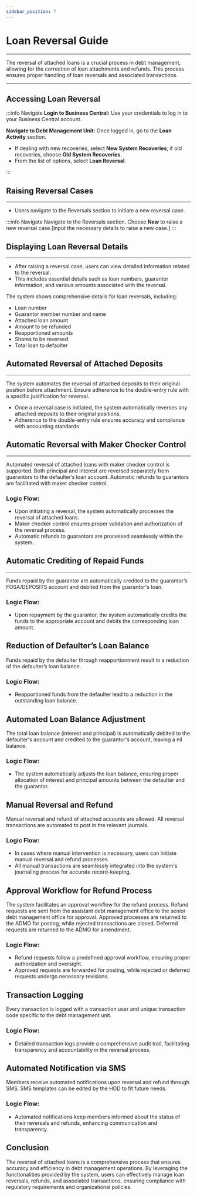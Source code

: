 ```yaml
---
sidebar_position: 7
---
```


# Loan Reversal Guide
---

<div class="customized-intro-container" id="introduction">
    <p>
The reversal of attached loans is a crucial process in debt management, allowing for the correction of loan attachments and refunds. This process ensures proper handling of loan reversals and associated transactions.
    </p>
</div>

---

## Accessing Loan Reversal

:::info Navigate
**Login to Business Central:** Use your credentials to log in to your Business Central account.

**Navigate to Debt Management Unit:** Once logged in, go to the **Loan Activity** section.
   - If dealing with new recoveries, select **New System Recoveries**; if old recoveries, choose **Old System Recoveries**.
   - From the list of options, select **Loan Reversal**.

:::

## Raising Reversal Cases
---
- Users navigate to the Reversals section to initiate a new reversal case.

:::info Navigate
Navigate to the Reversals section.
Choose **New** to raise a new reversal case.[Input the necessary details to raise a new case.]
:::

## Displaying Loan Reversal Details
---

- After raising a reversal case, users can view detailed information related to the reversal.
- This includes essential details such as loan numbers, guarantor information, and various amounts associated with the reversal.

The system shows comprehensive details for loan reversals, including:
- Loan number
- Guarantor member number and name
- Attached loan amount
- Amount to be refunded
- Reapportioned amounts
- Shares to be reversed
- Total loan to defaulter

## Automated Reversal of Attached Deposits
---

The system automates the reversal of attached deposits to their original position before attachment.
Ensure adherence to the double-entry rule with a specific justification for reversal.

- Once a reversal case is initiated, the system automatically reverses any attached deposits to their original positions.
- Adherence to the double-entry rule ensures accuracy and compliance with accounting standards

## Automatic Reversal with Maker Checker Control
---

Automated reversal of attached loans with maker checker control is supported.
Both principal and interest are reversed separately from guarantors to the defaulter’s loan account.
Automatic refunds to guarantors are facilitated with maker checker control.

### Logic Flow:
- Upon initiating a reversal, the system automatically processes the reversal of attached loans.
- Maker checker control ensures proper validation and authorization of the reversal process.
- Automatic refunds to guarantors are processed seamlessly within the system.

## Automatic Crediting of Repaid Funds
---

Funds repaid by the guarantor are automatically credited to the guarantor’s FOSA/DEPOSITS account and debited from the guarantor's loan.

### Logic Flow:
- Upon repayment by the guarantor, the system automatically credits the funds to the appropriate account and debits the corresponding loan amount.

## Reduction of Defaulter’s Loan Balance

Funds repaid by the defaulter through reapportionment result in a reduction of the defaulter’s loan balance.

### Logic Flow:
- Reapportioned funds from the defaulter lead to a reduction in the outstanding loan balance.

## Automated Loan Balance Adjustment

The total loan balance (interest and principal) is automatically debited to the defaulter's account and credited to the guarantor's account, leaving a nil balance.

### Logic Flow:
- The system automatically adjusts the loan balance, ensuring proper allocation of interest and principal amounts between the defaulter and the guarantor.

## Manual Reversal and Refund

Manual reversal and refund of attached accounts are allowed.
All reversal transactions are automated to post in the relevant journals.

### Logic Flow:
- In cases where manual intervention is necessary, users can initiate manual reversal and refund processes.
- All manual transactions are seamlessly integrated into the system's journaling process for accurate record-keeping.

## Approval Workflow for Refund Process

The system facilitates an approval workflow for the refund process.
Refund requests are sent from the assistant debt management office to the senior debt management office for approval.
Approved processes are returned to the ADMO for posting, while rejected transactions are closed.
Deferred requests are returned to the ADMO for amendment.

### Logic Flow:
- Refund requests follow a predefined approval workflow, ensuring proper authorization and oversight.
- Approved requests are forwarded for posting, while rejected or deferred requests undergo necessary revisions.

## Transaction Logging

Every transaction is logged with a transaction user and unique transaction code specific to the debt management unit.

### Logic Flow:
- Detailed transaction logs provide a comprehensive audit trail, facilitating transparency and accountability in the reversal process.

## Automated Notification via SMS

Members receive automated notifications upon reversal and refund through SMS.
SMS templates can be edited by the HOD to fit future needs.

### Logic Flow:
- Automated notifications keep members informed about the status of their reversals and refunds, enhancing communication and transparency.

## Conclusion

The reversal of attached loans is a comprehensive process that ensures accuracy and efficiency in debt management operations. By leveraging the functionalities provided by the system, users can effectively manage loan reversals, refunds, and associated transactions, ensuring compliance with regulatory requirements and organizational policies.
